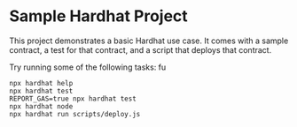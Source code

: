 # Sample Hardhat Project

This project demonstrates a basic Hardhat use case. It comes with a sample contract, a test for that contract, and a script that deploys that contract.

Try running some of the following tasks:
fu
```shell
npx hardhat help
npx hardhat test
REPORT_GAS=true npx hardhat test
npx hardhat node
npx hardhat run scripts/deploy.js
```
